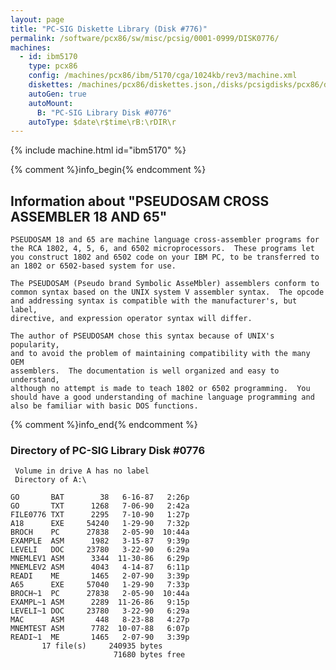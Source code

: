 ```yaml
---
layout: page
title: "PC-SIG Diskette Library (Disk #776)"
permalink: /software/pcx86/sw/misc/pcsig/0001-0999/DISK0776/
machines:
  - id: ibm5170
    type: pcx86
    config: /machines/pcx86/ibm/5170/cga/1024kb/rev3/machine.xml
    diskettes: /machines/pcx86/diskettes.json,/disks/pcsigdisks/pcx86/diskettes.json
    autoGen: true
    autoMount:
      B: "PC-SIG Library Disk #0776"
    autoType: $date\r$time\rB:\rDIR\r
---
```


{% include machine.html id="ibm5170" %}

{% comment %}info_begin{% endcomment %}

## Information about "PSEUDOSAM CROSS ASSEMBLER 18 AND 65"

    PSEUDOSAM 18 and 65 are machine language cross-assembler programs for
    the RCA 1802, 4, 5, 6, and 6502 microprocessors.  These programs let
    you construct 1802 and 6502 code on your IBM PC, to be transferred to
    an 1802 or 6502-based system for use.
    
    The PSEUDOSAM (Pseudo brand Symbolic AsseMbler) assemblers conform to
    common syntax based on the UNIX system V assembler syntax.  The opcode
    and addressing syntax is compatible with the manufacturer's, but label,
    directive, and expression operator syntax will differ.
    
    The author of PSEUDOSAM chose this syntax because of UNIX's popularity,
    and to avoid the problem of maintaining compatibility with the many OEM
    assemblers.  The documentation is well organized and easy to understand,
    although no attempt is made to teach 1802 or 6502 programming.  You
    should have a good understanding of machine language programming and
    also be familiar with basic DOS functions.
{% comment %}info_end{% endcomment %}


### Directory of PC-SIG Library Disk #0776

     Volume in drive A has no label
     Directory of A:\

    GO       BAT        38   6-16-87   2:26p
    GO       TXT      1268   7-06-90   2:42a
    FILE0776 TXT      2295   7-10-90   1:27p
    A18      EXE     54240   1-29-90   7:32p
    BROCH    PC      27838   2-05-90  10:44a
    EXAMPLE  ASM      1982   3-15-87   9:39p
    LEVELI   DOC     23780   3-22-90   6:29a
    MNEMLEV1 ASM      3344  11-30-86   6:29p
    MNEMLEV2 ASM      4043   4-14-87   6:11p
    READI    ME       1465   2-07-90   3:39p
    A65      EXE     57040   1-29-90   7:33p
    BROCH~1  PC      27838   2-05-90  10:44a
    EXAMPL~1 ASM      2289  11-26-86   9:15p
    LEVELI~1 DOC     23780   3-22-90   6:29a
    MAC      ASM       448   8-23-88   4:27p
    MNEMTEST ASM      7782  10-07-88   6:07p
    READI~1  ME       1465   2-07-90   3:39p
           17 file(s)     240935 bytes
                           71680 bytes free

